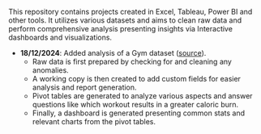 This repository contains projects created in Excel, Tableau, Power BI and other tools. It utilizes various datasets and aims to clean raw data and perform comprehensive analysis presenting insights via Interactive dashboards and visualizations.

- **18/12/2024**: Added analysis of a Gym dataset ([source](https://www.kaggle.com/datasets/valakhorasani/gym-members-exercise-dataset)).
  - Raw data is first prepared by checking for and cleaning any anomalies.
  - A working copy is then created to add custom fields for easier analysis and report generation.
  - Pivot tables are generated to analyze various aspects and answer questions like which workout results in a greater caloric burn.
  - Finally, a dashboard is generated presenting common stats and relevant charts from the pivot tables.
